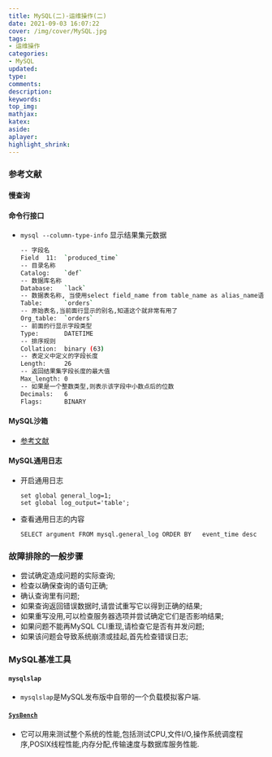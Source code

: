 ```yaml
---
title: MySQL(二)-运维操作(二)
date: 2021-09-03 16:07:22
cover: /img/cover/MySQL.jpg
tags:
- 运维操作
categories:
- MySQL
updated:
type:
comments:
description:
keywords:
top_img:
mathjax:
katex:
aside:
aplayer:
highlight_shrink:
---
```


### 参考文献

#### 慢查询

#### 命令行接口

* `mysql --column-type-info` 显示结果集元数据

  ```sh
  -- 字段名
  Field  11:  `produced_time`
  -- 目录名称
  Catalog:    `def`
  -- 数据库名称
  Database:   `lack`
  -- 数据表名称, 当使用select field_name from table_name as alias_name语法时,这里显示的是表的别名
  Table:      `orders`
  -- 原始表名,当前面行显示的别名,知道这个就非常有用了
  Org_table:  `orders`
  -- 前面的行显示字段类型
  Type:       DATETIME
  -- 排序规则
  Collation:  binary (63)
  -- 表定义中定义的字段长度
  Length:     26
  -- 返回结果集字段长度的最大值
  Max_length: 0
  -- 如果是一个整数类型,则表示该字段中小数点后的位数
  Decimals:   6
  Flags:      BINARY 
  ```

#### MySQL沙箱

* [参考文献](https://www.cnblogs.com/gomysql/p/3767445.html)

#### MySQL通用日志

* 开启通用日志

  ```mysql
  set global general_log=1;
  set global log_output='table';
  ```

* 查看通用日志的内容

  ```mysql
  SELECT argument FROM mysql.general_log ORDER BY	event_time desc
  ```

### 故障排除的一般步骤

* 尝试确定造成问题的实际查询;
* 检查以确保查询的语句正确;
* 确认查询里有问题;
* 如果查询返回错误数据时,请尝试重写它以得到正确的结果;
* 如果重写没用,可以检查服务器选项并尝试确定它们是否影响结果;
* 如果问题不能再MySQL CLI重现,请检查它是否有并发问题;
* 如果该问题会导致系统崩溃或挂起,首先检查错误日志;

### MySQL基准工具

#### `mysqlslap`

* `mysqlslap`是MySQL发布版中自带的一个负载模拟客户端.

#### [`SysBench`](https://github.com/akopytov/sysbench)

* 它可以用来测试整个系统的性能,包括测试CPU,文件I/O,操作系统调度程序,POSIX线程性能,内存分配,传输速度与数据库服务性能.

